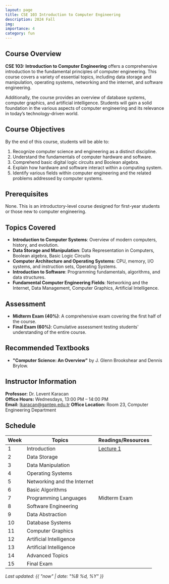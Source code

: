 ```yaml
---
layout: page
title: CSE 103 Introduction to Computer Engineering
description: 2024 Fall
img:
importance: 4
category: fun
---
```


## Course Overview

**CSE 103: Introduction to Computer Engineering** offers a comprehensive introduction to the fundamental principles of computer engineering. This course covers a variety of essential topics, including data storage and manipulation, operating systems, networking and the internet, and software engineering.

Additionally, the course provides an overview of database systems, computer graphics, and artificial intelligence. Students will gain a solid foundation in the various aspects of computer engineering and its relevance in today’s technology-driven world.

## Course Objectives

By the end of this course, students will be able to:

1. Recognize computer science and engineering as a distinct discipline.
2. Understand the fundamentals of computer hardware and software.
3. Comprehend basic digital logic circuits and Boolean algebra.
4. Explain how hardware and software interact within a computing system.
5. Identify various fields within computer engineering and the related problems addressed by computer systems.

## Prerequisites

None. This is an introductory-level course designed for first-year students or those new to computer engineering.

## Topics Covered

- **Introduction to Computer Systems**: Overview of modern computers, history, and evolution.
- **Data Storage and Manipulation**: Data Representation in Computers, Boolean algebra, Basic Logic Circuits
- **Computer Architecture and Operating Systems**: CPU, memory, I/O systems, and instruction sets, Operating Systems.
- **Introduction to Software**: Programming fundamentals, algorithms, and data structures.
- **Fundamental Computer Engineering Fields**: Networking and the Internet, Data Management, Computer Graphics, Artificial Intelligence.

## Assessment

- **Midterm Exam (40%)**: A comprehensive exam covering the first half of the course.
- **Final Exam (60%)**: Cumulative assessment testing students' understanding of the entire course.

## Recommended Textbooks

- **"Computer Science: An Overview"** by J. Glenn Brookshear and Dennis Brylow.

## Instructor Information

**Professor:** Dr. Levent Karacan  
**Office Hours:** Wednesdays, 13:00 PM – 14:00 PM  
**Email:** lkaracan@gantep.edu.tr
**Office Location:** Room 23, Computer Engineering Department

## Schedule

| Week | Topics                      | Readings/Resources                                                                              |
| ---- | --------------------------- | ----------------------------------------------------------------------------------------------- |
| 1    | Introduction                | [Lecture 1](https://drive.google.com/file/d/14TufRx2Q7cBKF6UH2mNv5g-1ZHPEH_V3/view?usp=sharing) |
| 2    | Data Storage                |                                                                                                 |
| 3    | Data Manipulation           |                                                                                                 |
| 4    | Operating Systems           |                                                                                                 |
| 5    | Networking and the Internet |                                                                                                 |
| 6    | Basic Algorithms            |                                                                                                 |
| 7    | Programming Languages       | Midterm Exam                                                                                    |
| 8    | Software Engineering        |                                                                                                 |
| 9    | Data Abstraction            |                                                                                                 |
| 10   | Database Systems            |                                                                                                 |
| 11   | Computer Graphics           |                                                                                                 |
| 12   | Artificial Intelligence     |                                                                                                 |
| 13   | Artificial Intelligence     |                                                                                                 |
| 14   | Advanced Topics             |                                                                                                 |
| 15   | Final Exam                  |                                                                                                 |

_Last updated: {{ "now" | date: "%B %d, %Y" }}_
